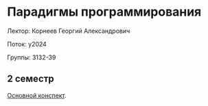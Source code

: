
# Парадигмы программирования

Лектор: Корнеев Георгий Александрович

Поток: y2024

Группы: 3132-39

## 2 семестр

[Основной конспект](./Paradigms.pdf).
